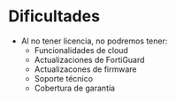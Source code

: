 # Dificultades

- Al no tener licencia, no podremos tener:
    - Funcionalidades de cloud
    - Actualizaciones de FortiGuard
    - Actualizacones de firmware
    - Soporte técnico
    - Cobertura de garantía
